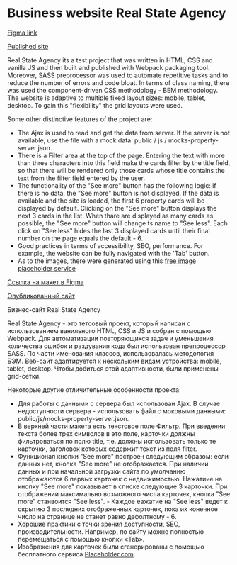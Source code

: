 # Business website Real State Agency
[Figma link](https://www.figma.com/file/cY6tKxpA9pFG4RBen42GSK/UI-Dev---test-task-2-(Copy-of-test-project-Fuse8)?node-id=0%3A1)

[Published site](https://alexandra207.github.io/real-state-agency/)

Real State Agency its a test project that was written in HTML, CSS and vanilla JS and then built and published with Webpack packaging tool. Moreover, SASS preprocessor was used to automate repetitive tasks and to reduce the number of errors and code bloat. In terms of class naming, there was used the component-driven CSS methodology - BEM methodology. The website is adaptive to multiple fixed layout sizes: mobile, tablet, desktop. To gain this "flexibility" the grid layouts were used.

Some other distinctive features of the project are:

- The Ajax is used to read and get the data from server. If the server is not available, use the file with a mock data: public / js / mocks-property-server.json.
- There is a Filter area at the top of the page.  Entering the text with more than three characters into this field make the cards filter by the title field, so that there will be rendered only those cards whose title contains the text from the filter field entered by the user.
- The functionality of the "See more" button has the following logic: if there is no data, the "See more" button is not displayed. If the data is available and the site is loaded, the first 6 property cards will be displayed by default. Clicking on the "See more" button displays the next 3 cards in the list. When thare are displayed as many cards as possible, the "See more" button will change ts name to "See less". Each click on "See less" hides the last 3 displayed cards until their final number on the page equals the default - 6.
- Good practices in terms of accessibility, SEO, performance. For example, the website can be fully navigated with the 'Tab' button.
- As to the images, there were generated using this [free image placeholder service](https://placeholder.com/)

[Ссылка на макет в Figma]((https://www.figma.com/file/cY6tKxpA9pFG4RBen42GSK/UI-Dev---test-task-2-(Copy-of-test-project-Fuse8)?node-id=0%3A1))

[Опубликованный сайт](https://alexandra207.github.io/real-state-agency/)

Бизнес-сайт Real State Agency

Real State Agency - это тетсовый проект, который написан с использованием ванильного HTML, CSS и JS и собран с помощью Webpack. Для автоматизации повторяющихся задач и уменьшения количества ошибок и раздувания кода был использован препроцессор SASS. По части именования классов, использовалась методология БЭМ. Веб-сайт адаптируется к нескольким видам устройства: mobile, tablet, desktop. Чтобы добиться этой адаптивности, были применены grid-сетки.

Некоторые другие отличительные особенности проекта:

- Для работы с данными с сервера был использован Ajax. В случае недоступности сервера - использовать файл с моковыми данными: public/js/mocks-property-server.json.
- В верхней части макета есть текстовое поле Фильтр. При введении текста более трех символов в это поле, карточки должны фильтроваться по полю title, т.е. должны использовать только те карточки, заголовок которых содержит текст из поля filter.
- Функционал кнопки "See more" построен следующим образом: если данных нет, кнопка "See more" не отображается. При наличии данных и при начальной загрузки сайта по умолчанию отображаются 6 первых карточек с недвижимостью. Нажатиие на кнопку "See more" показывает в списке следующие 3 карточки. При отображении максимально возможного числа карточек, кнопка "See more" станвоится "See less". - Каждое еажатие на "See less" ведет к скрытию 3 последних отображенных карточек, пока их конечное число на странице не станет равно дефолтному - 6.  
- Хорошие практики с точки зрения доступности, SEO, производительности. Например, по сайту можно полностью перемещаться с помощью кнопки «Tab».
- Изображения для карточек были сгенерированы с помощью бесплатного сервиса [Placeholder.com](https://placeholder.com/).